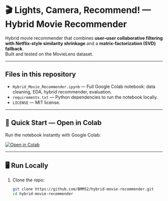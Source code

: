 # 🎬 Lights, Camera, Recommend! — Hybrid Movie Recommender

Hybrid movie recommender that combines **user–user collaborative filtering with Netflix-style similarity shrinkage** and a **matrix-factorization (SVD) fallback**.  
Built and tested on the MovieLens dataset.

---

## Files in this repository
- `Hybrid_Movie_Recommender.ipynb` — Full Google Colab notebook: data cleaning, EDA, hybrid recommender, evaluation.
- `requirements.txt` — Python dependencies to run the notebook locally.
- `LICENSE` — MIT license.

---

## 🚀 Quick Start — Open in Colab
Run the notebook instantly with Google Colab:

[![Open in Colab](https://colab.research.google.com/assets/colab-badge.svg)](https://colab.research.google.com/github/BMM52/hybrid-movie-recommender/blob/main/Hybrid_Movie_Recommender.ipynb)

---

## 🖥️ Run Locally
1. Clone the repo:
   ```bash
   git clone https://github.com/BMM52/hybrid-movie-recommender.git
   cd hybrid-movie-recommender
